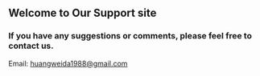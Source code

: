 ## Welcome to Our Support site

### If you have any suggestions or comments, please feel free to contact us.
Email: huangweida1988@gmail.com
